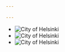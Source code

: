 ```yaml
---

---
```


 *   ![City of Helsinki](%base_url%/assets/slider/foto1.jpg)
 *   ![City of Helsinki](%base_url%/assets/slider/foto2.jpg)
 *   ![City of Helsinki](%base_url%/assets/slider/foto3.jpg)
